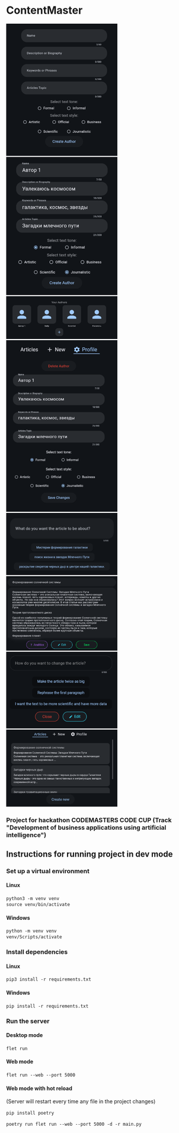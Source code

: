 # ContentMaster
<img src="demo/1.png" width="300" height="auto">
<img src="demo/2.png" width="300" height="auto">
<img src="demo/3.png" width="300" height="auto">
<img src="demo/4.png" width="300" height="auto">
<img src="demo/5.png" width="300" height="auto">
<img src="demo/6.png" width="300" height="auto">
<img src="demo/7.png" width="300" height="auto">
<img src="demo/8.png" width="300" height="auto">

### Project for hackathon CODEMASTERS CODE CUP (Track "Development of business applications using artificial intelligence")

## Instructions for running project in dev mode

### Set up a virtual environment
#### Linux
```commandline
python3 -m venv venv
source venv/bin/activate
```
#### Windows
```commandline
python -m venv venv
venv/Scripts/activate
```

### Install dependencies
#### Linux
```commandline
pip3 install -r requirements.txt
```
#### Windows
```commandline
pip install -r requirements.txt
```

### Run the server
#### Desktop mode
```commandline
flet run
```
#### Web mode
```commandline
flet run --web --port 5000
```
#### Web mode with hot reload
(Server will restart every time any file in the project changes)
```commandline
pip install poetry
```
```commandline
poetry run flet run --web --port 5000 -d -r main.py
```
